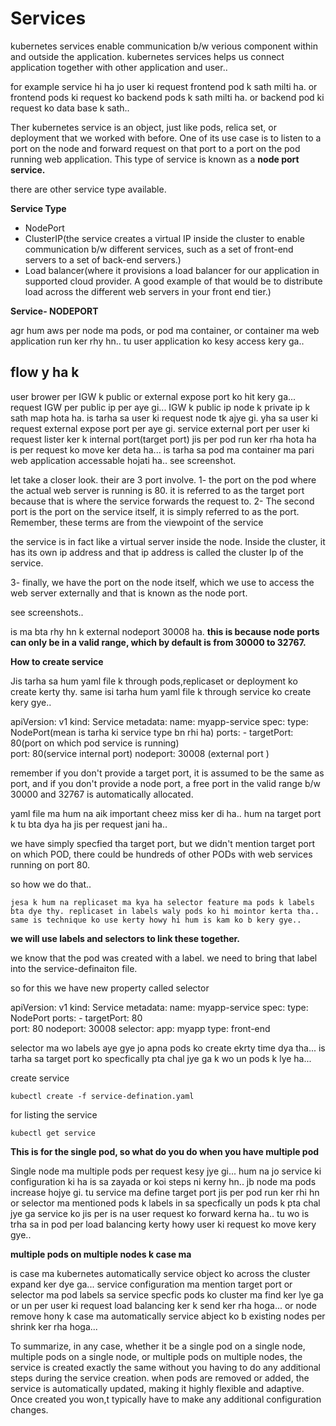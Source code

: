 # Services

kubernetes services enable communication b/w verious component within and outside the application. kubernetes services helps us connect application together with other application and user..

for example service hi ha jo user ki request frontend pod k sath milti ha. or frontend pods ki request ko backend pods k sath milti ha. or backend pod ki request ko data base k sath..

Ther kubernetes service is an object, just like pods, relica set, or deployment that we worked with before. One of its use case is to listen to a port on the node and forward request on that port to a port on the pod running web application. This type of service is known as a **node port service.**

there are other service type available.

**Service Type**

- NodePort
- ClusterIP(the service creates a virtual IP inside the cluster to enable communication b/w different services, such as a set of front-end servers to a set of back-end servers.)
- Load balancer(where it provisions a load balancer for our application in supported cloud provider. A good example of that would be to distribute load across the different web servers in your front end tier.)

**Service- NODEPORT**

agr hum aws per node ma pods, or pod ma container, or container ma web application run ker rhy hn.. tu user application ko kesy access kery ga..

flow y ha k
-----------

user brower per IGW k public or external expose port ko hit kery ga... request IGW per public ip per aye gi... IGW k public ip node k private ip k sath map hota ha. is tarha sa user ki request node tk ajye gi. yha sa user ki request external expose port per aye gi. service external port per user ki request lister ker k internal port(target port) jis per pod run ker rha hota ha is per request ko move ker deta ha... is tarha sa pod ma container ma pari web application accessable hojati ha.. see screenshot.

let take a closer look. their are 3 port involve. 
1- the port on the pod where the actual web server is running is 80. it is referred to as the target port because that is where the service forwards the request to.
2- The second port is the port on the service itself, it is simply referred to as the port. Remember, these terms are from the viewpoint of the service

the service is in fact like a virtual server inside the node. Inside the cluster, it has its own ip address and that ip address is called the cluster Ip of the service.

3- finally, we have the port on the node itself, which we use to access the web server externally and that is known as the node port.

see screenshots.. 

is ma bta rhy hn k external nodeport 30008 ha. **this is because node ports can only be in a valid range, which by default is from 30000 to 32767.**


**How to create service**

Jis tarha sa hum yaml file k through pods,replicaset or deployment ko create kerty thy. same isi tarha hum yaml file k through service ko create kery gye..


apiVersion: v1
kind: Service
metadata:
    name: myapp-service
spec:
    type: NodePort(mean is tarha ki service type bn rhi ha)
    ports:
       - targetPort: 80(port on which pod service is running)   
         port: 80(service internal port)
         nodeport: 30008 (external port )


remember if you don't provide a target port, it is assumed to be the same as port, and if you don't provide a node port, a free port in the valid range b/w 
30000 and 32767 is automatically allocated.

yaml file ma hum na aik important cheez miss ker di ha.. hum na target port k tu bta dya ha jis per request jani ha.. 

we have simply specfied tha target port, but we didn't mention target port on which POD, there could be hundreds of other PODs with web services running on port 80.

so how we do that.. 

    jesa k hum na replicaset ma kya ha selector feature ma pods k labels bta dye thy. replicaset in labels waly pods ko hi mointor kerta tha.. same is technique ko use kerty howy hi hum is kam ko b kery gye.. 

 **we will use labels and selectors to link these together.** 

 we know that the pod was created with a label. we need to bring that label into the service-definaiton file.

 so for this we have new property called selector

 apiVersion: v1
kind: Service
metadata:
    name: myapp-service
spec:
    type: NodePort
    ports:
       - targetPort: 80  
         port: 80
         nodeport: 30008 
    selector:
        app: myapp
        type: front-end

selector ma wo labels aye gye jo apna pods ko create ekrty time dya tha... is tarha sa target port ko specfically pta chal jye ga k wo un pods k lye ha...

create service

    kubectl create -f service-defination.yaml

for listing the service

    kubectl get service

**This is for the single pod, so what do you do when you have multiple pod**

Single node ma multiple pods per request kesy jye gi... hum na jo service ki configuration ki ha is sa zayada or koi steps ni kerny hn.. jb node ma pods increase hojye gi. tu service ma define target port jis per pod run ker rhi hn or selector ma mentioned pods k labels in sa specfically un pods k pta chal jye ga service ko jis per is na user request ko forward kerna ha.. tu wo is trha sa in pod per load balancing kerty howy user ki request ko move kery gye..

**multiple pods on multiple nodes k case ma**

is case ma kubernetes automatically service object ko across the cluster expand ker dye ga... service configuration ma mention target port or selector ma pod labels sa service specfic pods ko cluster ma find ker lye ga or un per user ki request load balancing ker k send ker rha hoga... or node remove hony k case ma automatically service abject ko b existing nodes per shrink ker rha hoga... 





To summarize, in any case, whether it be a single pod on a single node, multiple pods on a single node, or multiple pods on multiple nodes, the service is created exactly the same without you having to do any additional steps during the service creation. when pods are removed or added, the service is automatically updated, making it highly flexible and adaptive. Once created you won,t typically have to make any additional configuration changes.